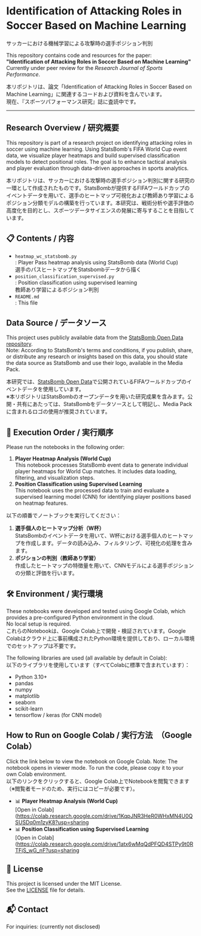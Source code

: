 # Identification of Attacking Roles in Soccer Based on Machine Learning　　
サッカーにおける機械学習による攻撃時の選手ポジション判別


This repository contains code and resources for the paper:  
**"Identification of Attacking Roles in Soccer Based on Machine Learning"**  
Currently under peer review for the *Research Journal of Sports Performance*.

本リポジトリは、論文「Identification of Attacking Roles in Soccer Based on Machine Learning」に関連するコードおよび資料を含んでいます。  
現在、『スポーツパフォーマンス研究』誌に査読中です。

---

## Research Overview / 研究概要

This repository is part of a research project on identifying attacking roles in soccer using machine learning. Using StatsBomb's FIFA World Cup event data, we visualize player heatmaps and build supervised classification models to detect positional roles. The goal is to enhance tactical analysis and player evaluation through data-driven approaches in sports analytics.

本リポジトリは、サッカーにおける攻撃時の選手ポジション判別に関する研究の一環として作成されたものです。StatsBombが提供するFIFAワールドカップのイベントデータを用いて、選手のヒートマップ可視化および教師あり学習によるポジション分類モデルの構築を行っています。本研究は、戦術分析や選手評価の高度化を目的とし、スポーツデータサイエンスの発展に寄与することを目指しています。

## 📋 Contents / 内容
- `heatmap_wc_statsbomb.py`  
  : Player Pass heatmap analysis using StatsBomb data (World Cup)  
    選手のパスヒートマップをStatsbombデータから描く
- `position_classification_supervised.py`  
  : Position classification using supervised learning  
    教師あり学習によるポジション判別
- `README.md`  
  : This file

## Data Source / データソース
This project uses publicly available data from the [StatsBomb Open Data repository](https://github.com/statsbomb/open-data/pulls).  
Note: According to StatsBomb's terms and conditions, if you publish, share, or distribute any research or insights based on this data, you should state the data source as StatsBomb and use their logo, available in the Media Pack.

本研究では、[StatsBomb Open Data](https://github.com/statsbomb/open-data/pulls)で公開されているFIFAワールドカップのイベントデータを使用しています。  
※本リポジトリはStatsBombのオープンデータを用いた研究成果を含みます。公開・共有にあたっては、StatsBombをデータソースとして明記し、Media Packに含まれるロゴの使用が推奨されています。

## 🧭 Execution Order / 実行順序
Please run the notebooks in the following order:
1. **Player Heatmap Analysis (World Cup)**  
   This notebook processes StatsBomb event data to generate individual player heatmaps for World Cup matches. It includes data loading, filtering, and visualization steps.
2. **Position Classification using Supervised Learning**  
   This notebook uses the processed data to train and evaluate a supervised learning model (CNN) for identifying player positions based on heatmap features.

以下の順番でノートブックを実行してください：
1. **選手個人のヒートマップ分析（W杯）**  
   StatsBombのイベントデータを用いて、W杯における選手個人のヒートマップを作成します。データの読み込み、フィルタリング、可視化の処理を含みます。
2. **ポジションの判別（教師あり学習）**  
   作成したヒートマップの特徴量を用いて、CNNモデルによる選手ポジションの分類と評価を行います。

## 🛠️ Environment / 実行環境

These notebooks were developed and tested using Google Colab, which provides a pre-configured Python environment in the cloud.  
No local setup is required.  
これらのNotebookは、Google Colab上で開発・検証されています。Google Colabはクラウド上に事前構成されたPython環境を提供しており、ローカル環境でのセットアップは不要です。

The following libraries are used (all available by default in Colab):  
以下のライブラリを使用しています（すべてColabに標準で含まれています）：

- Python 3.10+
- pandas
- numpy
- matplotlib
- seaborn
- scikit-learn
- tensorflow / keras (for CNN model)

## How to Run on Google Colab / 実行方法　（Google Colab）
Click the link below to view the notebook on Google Colab.
Note: The notebook opens in viewer mode. To run the code, please copy it to your own Colab environment.  
以下のリンクをクリックすると、Google Colab上でNotebookを閲覧できます（※閲覧者モードのため、実行にはコピーが必要です）。

- 📊 **Player Heatmap Analysis (World Cup)**  
  [Open in Colab](https://colab.research.google.com/drive/1KqpJNR3HeR0WHxMN4U0QSUSDq0m1zyK8?usp=sharing
- 📊  **Position Classification using Supervised Learning**  
  [Open in Colab](https://colab.research.google.com/drive/1atx6wMqQdPFQD4STPy9t0RTFjS_wG_nF?usp=sharing

## 📄 License
This project is licensed under the MIT License.  
See the [LICENSE](LICENSE) file for details.

## 📬 Contact
For inquiries: (currently not disclosed)
